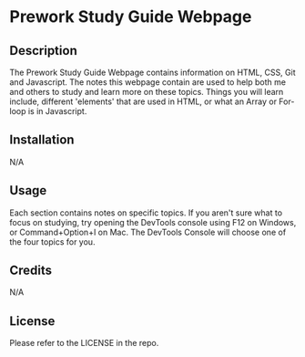 # Prework Study Guide Webpage

## Description

The Prework Study Guide Webpage contains information on HTML, CSS, Git and Javascript. 
The notes this webpage contain are used to help both me and others to study and learn more on these topics. 
Things you will learn include, different 'elements' that are used in HTML, or what an Array or For-loop is in Javascript.

## Installation

N/A

## Usage

Each section contains notes on specific topics. If you aren't sure what to focus on studying, try opening the DevTools console using F12 on Windows, or Command+Option+I on Mac. 
The DevTools Console will choose one of the four topics for you.


## Credits

N/A

## License

Please refer to the LICENSE in the repo.